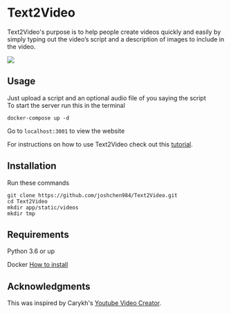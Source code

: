 # Text2Video

Text2Video's purpose is to help people create videos quickly and easily by simply typing out the video’s script and a description of images to include in the video.

![](images/demo.gif)

## Usage

Just upload a script and an optional audio file of you saying the script<br>
To start the server run this in the terminal

`docker-compose up -d`

Go to `localhost:3001` to view the website

For instructions on how to use Text2Video check out this [tutorial](https://www.youtube.com/watch?v=o5VlCaXgN6w).

## Installation

Run these commands

```
git clone https://github.com/joshchen984/Text2Video.git
cd Text2Video
mkdir app/static/videos
mkdir tmp
```

## Requirements

Python 3.6 or up

Docker
[How to install](https://www.youtube.com/watch?v=5nX8U8Fz5S0)

## Acknowledgments

This was inspired by Carykh's [Youtube Video Creator](https://www.youtube.com/watch?v=Jr9sptoLvJU&t=64s).
